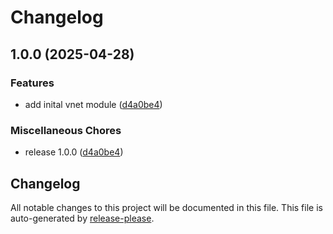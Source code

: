 # Changelog

## 1.0.0 (2025-04-28)


### Features

* add inital vnet module ([d4a0be4](https://github.com/CloudAstro/terraform-azurerm-virtual-network/commit/d4a0be4bcfdea8e74606868d08d9e2fbb18c1444))


### Miscellaneous Chores

* release 1.0.0 ([d4a0be4](https://github.com/CloudAstro/terraform-azurerm-virtual-network/commit/d4a0be4bcfdea8e74606868d08d9e2fbb18c1444))

## Changelog

All notable changes to this project will be documented in this file.
This file is auto-generated by [release-please](https://github.com/googleapis/release-please).
